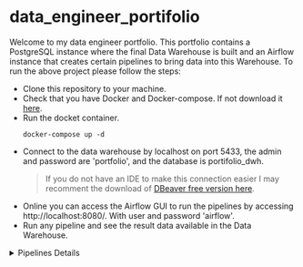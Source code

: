 # data_engineer_portifolio
Welcome to my data engineer portfolio.
This portfolio contains a PostgreSQL instance where the final Data Warehouse is built and an Airflow instance that creates certain pipelines to bring data into this Warehouse.
To run the above project please follow the steps:
- Clone this repository to your machine.
- Check that you have Docker and Docker-compose. If not download it [here](https://docs.docker.com/get-docker/).
- Run the docket container.
  ```
  docker-compose up -d 
  ```
- Connect to the data warehouse by localhost on port 5433, the admin and password are 'portfolio', and the database is portifolio_dwh. 
    >If you do not have an IDE to make this connection easier I may recomment the download of [DBeaver free version here](https://dbeaver.com/download/).
- Online you can access the Airflow GUI to run the pipelines by accessing http://localhost:8080/. With user and password 'airflow'.
- Run any pipeline and see the result data available in the Data Warehouse.


<details>
  <summary>Pipelines Details</summary>

## Pipeline Options:
<details>
  <summary>World Population</summary>
  
### World Population
Begins with an export task with pulls an Excel file out of the UN website with a worldwide report of important metrics for world population, such as total population, the population born and deceased during the years, and so forth. The result of this Excel can be found on schema world_population in their respective tables.
  
</details>

</details>